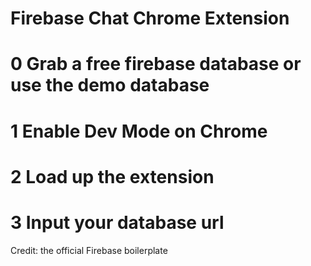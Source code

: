 Firebase Chat Chrome Extension
================================
# 0 Grab a free firebase database or use the demo database #
# 1 Enable Dev Mode on Chrome #
# 2 Load up the extension #
# 3 Input your database url #

Credit: the official Firebase boilerplate